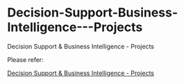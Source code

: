 # Decision-Support-Business-Intelligence---Projects
Decision Support &amp; Business Intelligence - Projects

Please refer: 

[Decision Support & Business Intelligence - Projects](https://app.powerbi.com/reportEmbed?reportId=b019d91a-4623-47a7-a75b-b9dd6d8a1eca&autoAuth=true&ctid=a8eec281-aaa3-4dae-ac9b-9a398b9215e7)
